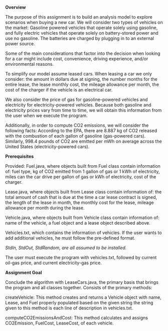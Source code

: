 **Overview**

The purpose of this assignment is to build an analysis model to explore scenarios when buying a new car. We will consider two types of vehicles on the market: Gasoline powered vehicles that operate solely using gasoline, and fully electric vehicles that operate solely on battery-stored power and use no gasoline. The batteries are charged by plugging in to an external power source.
  
Some of the main considerations that factor into the decision when looking for a car might include cost, convenience, driving experience, and/or environmental reasons.

To simplify our model assume leased cars. When leasing a car we only consider: the amount in dollars due at signing, the number months for the entire lease, the lease monthly cost, the mileage allowance per month, the cost of the charger if the vehicle is an electrical car.

We also consider the price of gas for gasoline-powered vehicles and electricity for electricity-powered vehicles. Because both gasoline and electricity prices vary from time to time, we will obtain this information from the user when we execute the program.

Additionally, in order to compute CO2 emissions, we will consider the following facts: According to the EPA, there are 8.887 kg of CO2 released with the combustion of each gallon of gasoline (gas-powered cars). Similarly, 998.4 pounds of CO2 are emitted per mWh on average across the United States (electricity-powered cars).
                                  
**Prerequisites**

Provided:
Fuel.java, where objects built from Fuel class contain information of: fuel type, kg of CO2 emitted from 1 gallon of gas or 1 kWh of electricity, miles can the car drive per gallon of gas or kWh of electricity, cost of the charger.
  
Lease.java, where objects built from Lease class contain information of: the total amount of cash that is due at the time a car lease contract is signed, the length of the lease in month, the monthly cost for the lease, mileage allowance per month during the lease.
  
Vehicle.java, where objects built from Vehicle class contain information of: name of the vehicle, a fuel object and a lease object described above.

Vehicles.txt, which contains the information of vehicles. If the user wants to add additional vehicles, he must follow the pre-defined format.
  
*StdIn, StdOut, StdRandom, are all assumed to be installed.*

The user must execute the program with vehicles.txt, followed by current oil-gas price, and current electricity-gas price.

**Assignment Goal**

Conclude the algorithm with LeaseCars.java, the primary basis that brings the program and all classes together. Consists of the primary methods:

createVehicle: This method creates and returns a Vehicle object with name, Lease, and Fuel properly populated based on the given string the string given to this method is each line of description in vehicles.txt.

computeCO2EmissionsAndCost: This method calculates and assigns CO2Emission, FuelCost, LeaseCost, of each vehicle.
